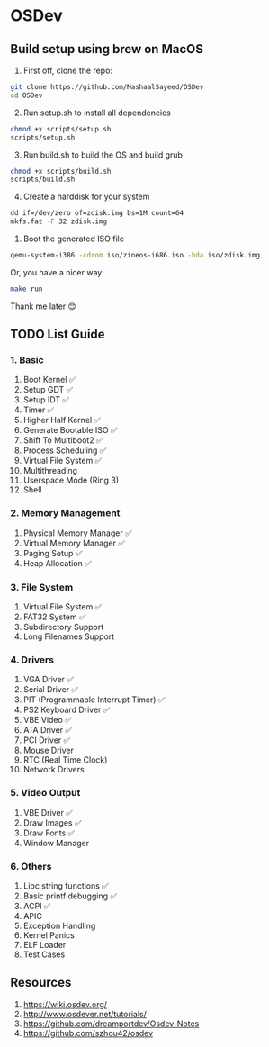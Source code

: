 # OSDev

## Build setup using brew on MacOS

1. First off, clone the repo:
```bash
git clone https://github.com/MashaalSayeed/OSDev
cd OSDev
```
2. Run setup.sh to install all dependencies
```bash
chmod +x scripts/setup.sh
scripts/setup.sh
```

3. Run build.sh to build the OS and build grub
```bash
chmod +x scripts/build.sh
scripts/build.sh
```

4. Create a harddisk for your system
```bash
dd if=/dev/zero of=zdisk.img bs=1M count=64
mkfs.fat -F 32 zdisk.img
```

1. Boot the generated ISO file
```bash
qemu-system-i386 -cdrom iso/zineos-i686.iso -hda iso/zdisk.img
```
Or, you have a nicer way:
```bash
make run
```

Thank me later 😊

## TODO List Guide

### 1. Basic

1. Boot Kernel ✅
2. Setup GDT ✅
4. Setup IDT ✅
5. Timer ✅
6. Higher Half Kernel ✅
7. Generate Bootable ISO ✅
8. Shift To Multiboot2 ✅
9. Process Scheduling ✅
10. Virtual File System ✅
11. Multithreading
12. Userspace Mode (Ring 3)
13. Shell

### 2. Memory Management

1. Physical Memory Manager ✅
2. Virtual Memory Manager ✅
3. Paging Setup ✅
4. Heap Allocation ✅

### 3. File System

1. Virtual File System ✅
2. FAT32 System ✅
3. Subdirectory Support
4. Long Filenames Support

### 4. Drivers

1. VGA Driver ✅
2. Serial Driver ✅
3. PIT (Programmable Interrupt Timer) ✅
4. PS2 Keyboard Driver ✅
5. VBE Video ✅
6. ATA Driver ✅
7. PCI Driver ✅
8. Mouse Driver
9. RTC (Real Time Clock)
10. Network Drivers

### 5. Video Output
1. VBE Driver ✅
2. Draw Images ✅
3. Draw Fonts ✅
4. Window Manager

### 6. Others

1. Libc string functions ✅
2. Basic printf debugging ✅
3. ACPI ✅
4. APIC
5. Exception Handling
6. Kernel Panics
7. ELF Loader
8. Test Cases

## Resources

1. https://wiki.osdev.org/
2. http://www.osdever.net/tutorials/
3. https://github.com/dreamportdev/Osdev-Notes
4. https://github.com/szhou42/osdev
